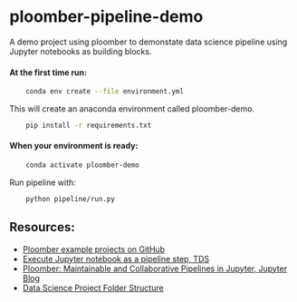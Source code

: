 # ploomber-pipeline-demo

A demo project using ploomber to demonstate data science pipeline using Jupyter notebooks as building blocks.

#### At the first time run:
```sh
    conda env create --file environment.yml
```
This will create an anaconda environment called ploomber-demo.
```sh
    pip install -r requirements.txt
```
#### When your environment is ready:
```sh
    conda activate ploomber-demo
```
Run pipeline with:
```sh
    python pipeline/run.py
```

## Resources:
- [Ploomber example projects on GitHub](https://github.com/ploomber/projects)
- [Execute Jupyter notebook as a pipeline step, TDS](https://towardsdatascience.com/execute-jupyter-notebook-as-a-pipeline-step-4dba8c45aebf)
- [Ploomber: Maintainable and Collaborative Pipelines in Jupyter, Jupyter Blog](https://blog.jupyter.org/ploomber-maintainable-and-collaborative-pipelines-in-jupyter-acb3ad2101a7)
- [Data Science Project Folder Structure](https://dzone.com/articles/data-science-project-folder-structure)